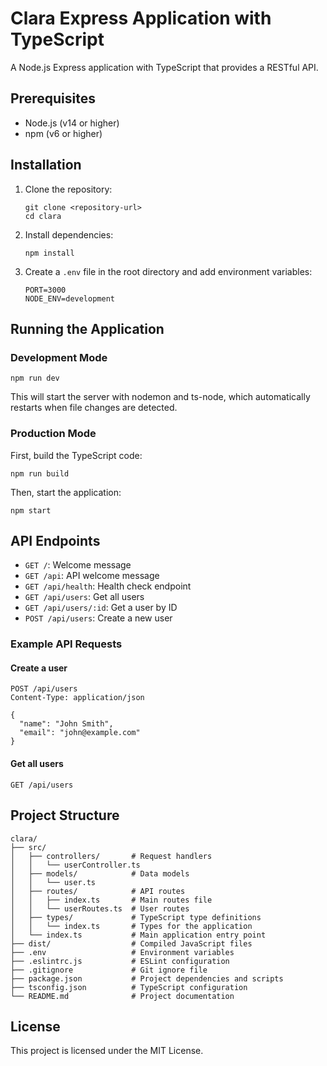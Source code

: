 # Clara Express Application with TypeScript

A Node.js Express application with TypeScript that provides a RESTful API.

## Prerequisites

- Node.js (v14 or higher)
- npm (v6 or higher)

## Installation

1. Clone the repository:
   ```
   git clone <repository-url>
   cd clara
   ```

2. Install dependencies:
   ```
   npm install
   ```

3. Create a `.env` file in the root directory and add environment variables:
   ```
   PORT=3000
   NODE_ENV=development
   ```

## Running the Application

### Development Mode

```
npm run dev
```

This will start the server with nodemon and ts-node, which automatically restarts when file changes are detected.

### Production Mode

First, build the TypeScript code:
```
npm run build
```

Then, start the application:
```
npm start
```

## API Endpoints

- `GET /`: Welcome message
- `GET /api`: API welcome message
- `GET /api/health`: Health check endpoint
- `GET /api/users`: Get all users
- `GET /api/users/:id`: Get a user by ID
- `POST /api/users`: Create a new user

### Example API Requests

#### Create a user
```
POST /api/users
Content-Type: application/json

{
  "name": "John Smith",
  "email": "john@example.com"
}
```

#### Get all users
```
GET /api/users
```

## Project Structure

```
clara/
├── src/
│   ├── controllers/       # Request handlers
│   │   └── userController.ts
│   ├── models/            # Data models
│   │   └── user.ts
│   ├── routes/            # API routes
│   │   ├── index.ts       # Main routes file
│   │   └── userRoutes.ts  # User routes
│   ├── types/             # TypeScript type definitions
│   │   └── index.ts       # Types for the application
│   └── index.ts           # Main application entry point
├── dist/                  # Compiled JavaScript files
├── .env                   # Environment variables
├── .eslintrc.js           # ESLint configuration
├── .gitignore             # Git ignore file
├── package.json           # Project dependencies and scripts
├── tsconfig.json          # TypeScript configuration
└── README.md              # Project documentation
```

## License

This project is licensed under the MIT License. 